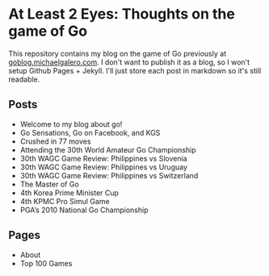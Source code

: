 # At Least 2 Eyes: Thoughts on the game of Go

This repository contains my blog on the game of Go previously at [goblog.michaelgalero.com](#). I don't want to publish it as a blog, so I won't setup Github Pages + Jekyll. I'll just store each post in markdown so it's still readable.

## Posts

* Welcome to my blog about go!
* Go Sensations, Go on Facebook, and KGS
* Crushed in 77 moves
* Attending the 30th World Amateur Go Championship
* 30th WAGC Game Review: Philippines vs Slovenia
* 30th WAGC Game Review: Philippines vs Uruguay
* 30th WAGC Game Review: Philippines vs Switzerland
* The Master of Go
* 4th Korea Prime Minister Cup
* 4th KPMC Pro Simul Game
* PGA’s 2010 National Go Championship

## Pages

* About
* Top 100 Games
